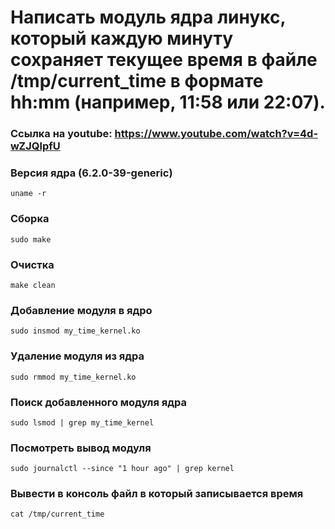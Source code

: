 # Написать модуль ядра линукс, который каждую минуту сохраняет текущее время в файле /tmp/current_time в формате hh:mm (например, 11:58 или 22:07).

### Ссылка на youtube: https://www.youtube.com/watch?v=4d-wZJQlpfU

### Версия ядра (6.2.0-39-generic)
```
uname -r
```
### Сборка
```
sudo make
```
### Очистка 
```
make clean
```
### Добавление модуля в ядро
```
sudo insmod my_time_kernel.ko
```
### Удаление модуля из ядра
```
sudo rmmod my_time_kernel.ko
```
### Поиск добавленного модуля ядра
```
sudo lsmod | grep my_time_kernel
```
### Посмотреть вывод модуля
```
sudo journalctl --since "1 hour ago" | grep kernel
```
### Вывести в консоль файл в который записывается время
```
cat /tmp/current_time
```
